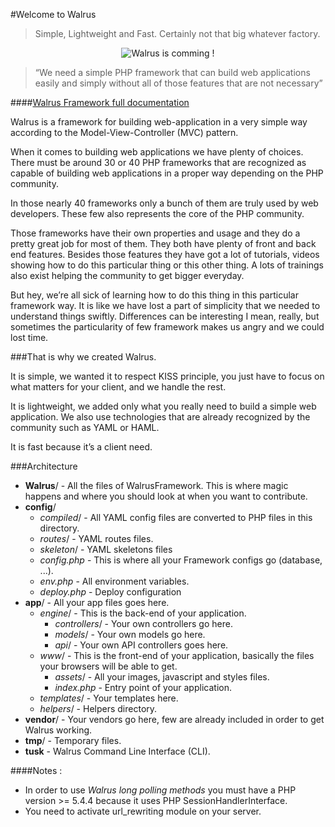 #Welcome to Walrus
> Simple, Lightweight and Fast. 
> Certainly not that big whatever factory.

<p align="center">
  <img src="https://github.com/E-Wok/Walrus/blob/master/Walrus.png?raw=true" alt="Walrus is comming !"/>
</p>

> “We need a simple PHP framework that can build web applications easily and simply without all of those features that are not necessary”

####[Walrus Framework full documentation](http://www.walrus-framework.com)

Walrus is a framework for building web-application in a very simple way according to the Model-View-Controller (MVC) pattern.

When it comes to building web applications we have plenty of choices. There must be around 30 or 40 PHP frameworks that are recognized as capable of building web applications in a proper way depending on the PHP community.

In those nearly 40 frameworks only a bunch of them are truly used by web developers. These few also represents the core of the PHP community.

Those frameworks have their own properties and usage and they do a pretty great job for most of them. They both have plenty of front and back end features.
Besides those features they have got a lot of tutorials, videos showing how to do this particular thing or this other thing. A lots of trainings also exist helping the community to get bigger everyday.

But hey, we’re all sick of learning how to do this thing in this particular framework way. It is like we have lost a part of simplicity that we needed to understand things swiftly. Differences can be interesting I mean, really, but sometimes the particularity of few framework makes us angry and we could lost time.

###That is why we created Walrus.

It is simple, we wanted it to respect KISS principle, you just have to focus on what matters for your client, and we handle the rest.

It is lightweight, we added only what you really need to build a simple web application. We also use technologies that are already recognized by the community such as YAML or HAML.

It is fast because it’s a client need. 

###Architecture

* **Walrus**/ - All the files of WalrusFramework. This is where magic happens and where you should look at when you want to contribute.
* **config**/
  * *compiled*/ - All YAML config files are converted to PHP files in this directory.
  * *routes*/ - YAML routes files.
  * *skeleton*/ - YAML skeletons files
  * *config.php* - This is where all your Framework configs go (database, ...).
  * *env.php* - All environment variables.
  * *deploy.php* - Deploy configuration
* **app**/ -  All your app files goes here.
    * *engine*/ - This is the back-end of your application.
      * *controllers*/ -  Your own controllers go here.
      * *models*/ - Your own models go here.
      * *api*/ -  Your own API controllers goes here.
  * *www*/ - This is the front-end of your application, basically the files your browsers will be able to get.
      * *assets*/ -  All your images, javascript and styles files.
      * *index.php* - Entry point of your application.
  * *templates*/ - Your templates here.
  * *helpers*/ -  Helpers directory.
* **vendor**/ -  Your vendors go here, few are already included in order to get Walrus working.
* **tmp**/ - Temporary files.
* **tusk** - Walrus Command Line Interface (CLI).
    
####Notes :
* In order to use *Walrus long polling methods* you must have a PHP version >= 5.4.4 because it uses PHP SessionHandlerInterface.
* You need to activate url_rewriting module on your server.
